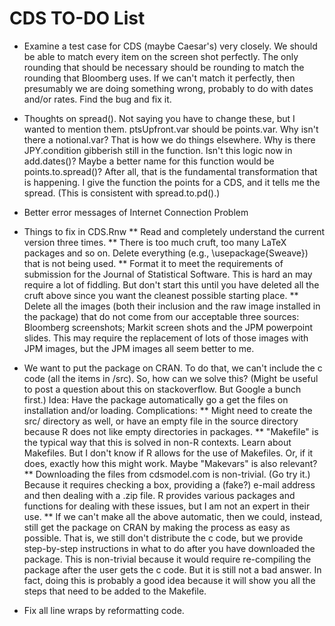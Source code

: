 CDS TO-DO List
========================================================
* Examine a test case for CDS (maybe Caesar's) very closely. We should be able to match every item on the screen shot perfectly. The only rounding that should be necessary should be rounding to match the rounding that Bloomberg uses. If we can't match it perfectly, then presumably we are doing something wrong, probably to do with dates and/or rates. Find the bug and fix it.

* Thoughts on spread(). Not saying you have to change these, but I wanted to mention them. ptsUpfront.var should be points.var. Why isn't there a notional.var? That is how we do things elsewhere. Why is there JPY.condition gibberish still in the function. Isn't this logic now in add.dates()? Maybe a better name for this function would be points.to.spread()? After all, that is the fundamental transformation that is happening. I give the function the points for a CDS, and it tells me the spread. (This is consistent with spread.to.pd().) 

* Better error messages of Internet Connection Problem

* Things to fix in CDS.Rnw
** Read and completely understand the current version three times.
** There is too much cruft, too many LaTeX packages and so on. Delete everything (e.g., \usepackage{Sweave}) that is not being used.
** Format it to meet the requirements of submission for the Journal of Statistical Software. This is hard an may require a lot of fiddling. But don't start this until you have deleted all the cruft above since you want the cleanest possible starting place.
** Delete all the images (both their inclusion and the raw image installed in the package) that do not come from our acceptable three sources: Bloomberg screenshots; Markit screen shots and the JPM powerpoint slides. This may require the replacement of lots of those images with JPM images, but the JPM images all seem better to me.

* We want to put the package on CRAN. To do that, we can't include the c code (all the items in /src). So, how can we solve this? (Might be useful to post a question about this on stackoverflow. But Google a bunch first.) Idea: Have the package automatically go a get the files on installation and/or loading. Complications:
** Might need to create the src/ directory as well, or have an empty file in the source directory because R does not like empty directories in packages.
** "Makefile" is the typical way that this is solved in non-R contexts. Learn about Makefiles. But I don't know if R allows for the use of Makefiles. Or, if it does, exactly how this might work. Maybe "Makevars" is also relevant?
** Downloading the files from cdsmodel.com is non-trivial. (Go try it.) Because it requires checking a box, providing a (fake?) e-mail address and then dealing with a .zip file. R provides various packages and functions for dealing with these issues, but I am not an expert in their use.
** If we can't make all the above automatic, then we could, instead, still get the package on CRAN by making the process as easy as possible. That is, we still don't distribute the c code, but we provide step-by-step instructions in what to do after you have downloaded the package. This is non-trivial because it would require re-compiling the package after the user gets the c code. But it is still not a bad answer. In fact, doing this is probably a good idea because it will show you all the steps that need to be added to the Makefile.

* Fix all line wraps by reformatting code.